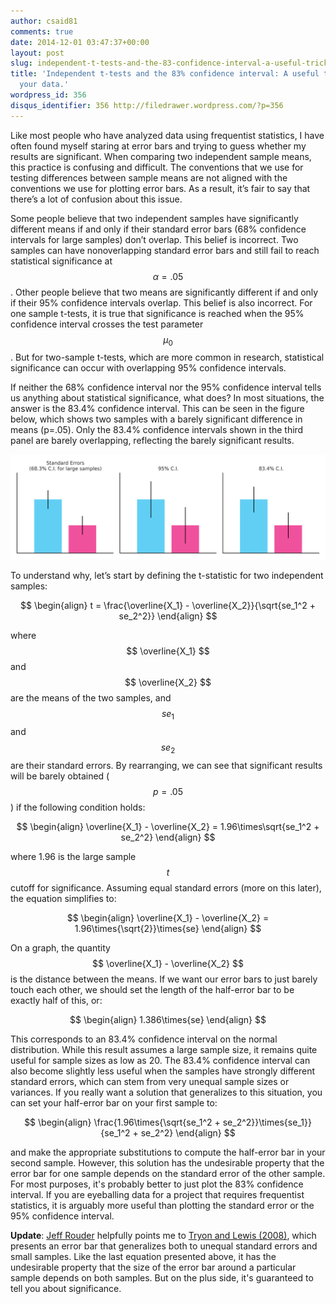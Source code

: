 ```yaml
---
author: csaid81
comments: true
date: 2014-12-01 03:47:37+00:00
layout: post
slug: independent-t-tests-and-the-83-confidence-interval-a-useful-trick-for-eyeballing-your-data
title: 'Independent t-tests and the 83% confidence interval: A useful trick for eyeballing
  your data.'
wordpress_id: 356
disqus_identifier: 356 http://filedrawer.wordpress.com/?p=356
---
```


Like most people who have analyzed data using frequentist statistics, I have often found myself staring at error bars and trying to guess whether my results are significant. When comparing two independent sample means, this practice is confusing and difficult. The conventions that we use for testing differences between sample means are not aligned with the conventions we use for plotting error bars. As a result, it’s fair to say that there’s a lot of confusion about this issue.




Some people believe that two independent samples have significantly different means if and only if their standard error bars (68% confidence intervals for large samples) don’t overlap. This belief is incorrect. Two samples can have nonoverlapping standard error bars and still fail to reach statistical significance at $$ \alpha=.05 $$. Other people believe that two means are significantly different if and only if their 95% confidence intervals overlap. This belief is also incorrect. For one sample t-tests, it is true that significance is reached when the 95% confidence interval crosses the test parameter $$ \mu_0 $$. But for two-sample t-tests, which are more common in research, statistical significance can occur with overlapping 95% confidence intervals.


If neither the 68% confidence interval nor the 95% confidence interval tells us anything about statistical significance, what does? In most situations, the answer is the 83.4% confidence interval. This can be seen in the figure below, which shows two samples with a barely significant difference in means (p=.05). Only the 83.4% confidence intervals shown in the third panel are barely overlapping, reflecting the barely significant results.


<img src="/assets/fig_errorbars1.png">
<div class="caption">
</div>



To understand why, let’s start by defining the t-statistic for two independent samples:

$$
\begin{align}
t = \frac{\overline{X_1} - \overline{X_2}}{\sqrt{se_1^2 + se_2^2}}
\end{align}
$$




where $$ \overline{X_1} $$ and $$ \overline{X_2} $$ are the means of the two samples, and $$ se_1 $$ and $$ se_2 $$ are their standard errors. By rearranging, we can see that significant results will be barely obtained ($$ p=.05 $$) if the following condition holds:




$$
\begin{align}
\overline{X_1} - \overline{X_2} = 1.96\times\sqrt{se_1^2 + se_2^2}
\end{align}
$$



where 1.96 is the large sample $$ t $$ cutoff for significance. Assuming equal standard errors (more on this later), the equation simplifies to:


$$
\begin{align}
\overline{X_1} - \overline{X_2} = 1.96\times{\sqrt{2}}\times{se}
\end{align}
$$




On a graph, the quantity $$ \overline{X_1} - \overline{X_2} $$ is the distance between the means. If we want our error bars to just barely touch each other, we should set the length of the half-error bar to be exactly half of this, or:




$$
\begin{align}
1.386\times{se}
\end{align}
$$




This corresponds to an 83.4% confidence interval on the normal distribution. While this result assumes a large sample size, it remains quite useful for sample sizes as low as 20. The 83.4% confidence interval can also become slightly less useful when the samples have strongly different standard errors, which can stem from very unequal sample sizes or variances. If you really want a solution that generalizes to this situation, you can set your half-error bar on your first sample to:



$$
\begin{align}
\frac{1.96\times{\sqrt{se_1^2 + se_2^2}}\times{se_1}}{se_1^2 + se_2^2}
\end{align}
$$



and make the appropriate substitutions to compute the half-error bar in your second sample. However, this solution has the undesirable property that the error bar for one sample depends on the standard error of the other sample. For most purposes, it's probably better to just plot the 83% confidence interval. If you are eyeballing data for a project that requires frequentist statistics, it is arguably more useful than plotting the standard error or the 95% confidence interval.

**Update**: [Jeff Rouder](http://www.twitter.com/jeffrouder) helpfully points me to [Tryon and Lewis (2008)](http://www.researchgate.net/publication/11578767_Evaluating_statistical_difference_equivalence_and_indeterminacy_using_inferential_confidence_intervals_an_integrated_alternative_method_of_conducting_null_hypothesis_statistical_tests/file/5046351b1018420f84.pdf), which presents an error bar that generalizes both to unequal standard errors and small samples. Like the last equation presented above, it has the undesirable property that the size of the error bar around a particular sample depends on both samples. But on the plus side, it's guaranteed to tell you about significance.
